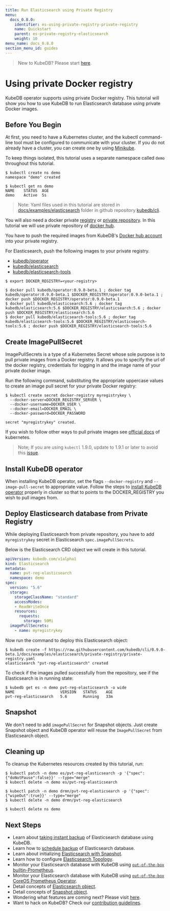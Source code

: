 ```yaml
---
title: Run Elasticsearch using Private Registry
menu:
  docs_0.8.0:
    identifier: es-using-private-registry-private-registry
    name: Quickstart
    parent: es-private-registry-elasticsearch
    weight: 10
menu_name: docs_0.8.0
section_menu_id: guides
---
```

> New to KubeDB? Please start [here](/docs/concepts/README.md).

# Using private Docker registry

KubeDB operator supports using private Docker registry. This tutorial will show you how to use KubeDB to run Elasticsearch database using private Docker images.

## Before You Begin

At first, you need to have a Kubernetes cluster, and the kubectl command-line tool must be configured to communicate with your cluster.
If you do not already have a cluster, you can create one by using [Minikube](https://github.com/kubernetes/minikube).

To keep things isolated, this tutorial uses a separate namespace called `demo` throughout this tutorial.

```console
$ kubectl create ns demo
namespace "demo" created

$ kubectl get ns demo
NAME    STATUS  AGE
demo    Active  5s
```

> Note: Yaml files used in this tutorial are stored in [docs/examples/elasticsearch](https://github.com/kubedb/cli/tree/master/docs/examples/elasticsearch) folder in github repository [kubedb/cli](https://github.com/kubedb/cli).

You will also need a docker private [registry](https://docs.docker.com/registry/) or [private repository](https://docs.docker.com/docker-hub/repos/#private-repositories).
In this tutorial we will use private repository of [docker hub](https://hub.docker.com/).

You have to push the required images from KubeDB's [Docker hub account](https://hub.docker.com/r/kubedb/) into your private registry.

For Elasticsearch, push the following images to your private registry.

- [kubedb/operator](https://hub.docker.com/r/kubedb/operator)
- [kubedb/elasticsearch](https://hub.docker.com/r/kubedb/elasticsearch)
- [kubedb/elasticsearch-tools](https://hub.docker.com/r/kubedb/elasticsearch-tools)

```console
$ export DOCKER_REGISTRY=<your-registry>

$ docker pull kubedb/operator:0.9.0-beta.1 ; docker tag kubedb/operator:0.9.0-beta.1 $DOCKER_REGISTRY/operator:0.9.0-beta.1 ; docker push $DOCKER_REGISTRY/operator:0.9.0-beta.1
$ docker pull kubedb/elasticsearch:5.6 ; docker tag kubedb/elasticsearch:5.6 $DOCKER_REGISTRY/elasticsearch:5.6 ; docker push $DOCKER_REGISTRY/elasticsearch:5.6
$ docker pull kubedb/elasticsearch-tools:5.6 ; docker tag kubedb/elasticsearch-tools:5.6 $DOCKER_REGISTRY/elasticsearch-tools:5.6 ; docker push $DOCKER_REGISTRY/elasticsearch-tools:5.6
```

## Create ImagePullSecret

ImagePullSecrets is a type of a Kubernetes Secret whose sole purpose is to pull private images from a Docker registry. It allows you to specify the url of the docker registry, credentials for logging in and the image name of your private docker image.

Run the following command, substituting the appropriate uppercase values to create an image pull secret for your private Docker registry:

```console
$ kubectl create secret docker-registry myregistrykey \
  --docker-server=DOCKER_REGISTRY_SERVER \
  --docker-username=DOCKER_USER \
  --docker-email=DOCKER_EMAIL \
  --docker-password=DOCKER_PASSWORD

secret "myregistrykey" created.
```

If you wish to follow other ways to pull private images see [official docs](https://kubernetes.io/docs/concepts/containers/images/) of kubernetes.

> Note; If you are using `kubectl` 1.9.0, update to 1.9.1 or later to avoid this [issue](https://github.com/kubernetes/kubernetes/issues/57427).

## Install KubeDB operator

When installing KubeDB operator, set the flags `--docker-registry` and `--image-pull-secret` to appropriate value.
Follow the steps to [install KubeDB operator](/docs/setup/install.md) properly in cluster so that to points to the DOCKER_REGISTRY you wish to pull images from.

## Deploy Elasticsearch database from Private Registry

While deploying Elasticsearch from private repository, you have to add `myregistrykey` secret in Elasticsearch `spec.imagePullSecrets`.

Below is the Elasticsearch CRD object we will create in this tutorial.

```yaml
apiVersion: kubedb.com/v1alpha1
kind: Elasticsearch
metadata:
  name: pvt-reg-elasticsearch
  namespace: demo
spec:
  version: "5.6"
  storage:
    storageClassName: "standard"
    accessModes:
    - ReadWriteOnce
    resources:
      requests:
        storage: 50Mi
  imagePullSecrets:
    - name: myregistrykey
```

Now run the command to deploy this Elasticsearch object:

```console
$ kubedb create -f https://raw.githubusercontent.com/kubedb/cli/0.9.0-beta.1/docs/examples/elasticsearch/private-registry/private-registry.yaml
elasticsearch "pvt-reg-elasticsearch" created
```

To check if the images pulled successfully from the repository, see if the Elasticsearch is in running state:

```console
$ kubedb get es -n demo pvt-reg-elasticsearch -o wide
NAME                    VERSION   STATUS    AGE
pvt-reg-elasticsearch   5.6       Running   33m
```

## Snapshot

We don't need to add `imagePullSecret` for Snapshot objects. Just create Snapshot object and KubeDB operator will reuse the `ImagePullSecret` from Elasticsearch object.

## Cleaning up

To cleanup the Kubernetes resources created by this tutorial, run:

```console
$ kubectl patch -n demo es/pvt-reg-elasticsearch -p '{"spec":{"doNotPause":false}}' --type="merge"
$ kubectl delete -n demo es/pvt-reg-elasticsearch

$ kubectl patch -n demo drmn/pvt-reg-elasticsearch -p '{"spec":{"wipeOut":true}}' --type="merge"
$ kubectl delete -n demo drmn/pvt-reg-elasticsearch

$ kubectl delete ns demo
```

## Next Steps

- Learn about [taking instant backup](/docs/guides/elasticsearch/snapshot/instant_backup.md) of Elasticsearch database using KubeDB.
- Learn how to [schedule backup](/docs/guides/elasticsearch/snapshot/scheduled_backup.md)  of Elasticsearch database.
- Learn about initializing [Elasticsearch with Snapshot](/docs/guides/elasticsearch/initialization/snapshot_source.md).
- Learn how to configure [Elasticsearch Topology](/docs/guides/elasticsearch/clustering/topology.md).
- Monitor your Elasticsearch database with KubeDB using [`out-of-the-box` builtin-Prometheus](/docs/guides/elasticsearch/monitoring/using-builtin-prometheus.md).
- Monitor your Elasticsearch database with KubeDB using [`out-of-the-box` CoreOS Prometheus Operator](/docs/guides/elasticsearch/monitoring/using-coreos-prometheus-operator.md).
- Detail concepts of [Elasticsearch object](/docs/concepts/databases/elasticsearch.md).
- Detail concepts of [Snapshot object](/docs/concepts/snapshot.md).
- Wondering what features are coming next? Please visit [here](/docs/roadmap.md).
- Want to hack on KubeDB? Check our [contribution guidelines](/docs/CONTRIBUTING.md).

